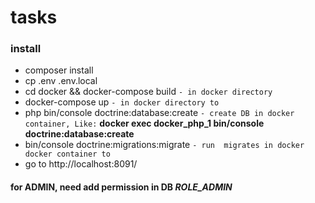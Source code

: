 # tasks

### install

- composer install
- cp .env .env.local 
- cd docker && docker-compose build `- in docker directory `
- docker-compose up    `- in docker directory to`
- php bin/console doctrine:database:create `- create DB in docker container, Like:` 
    __docker exec  docker_php_1 bin/console doctrine:database:create__
- bin/console doctrine:migrations:migrate `- run  migrates in docker docker container to`
- go to http://localhost:8091/ 




#### for ADMIN, need add permission in DB _ROLE_ADMIN_
